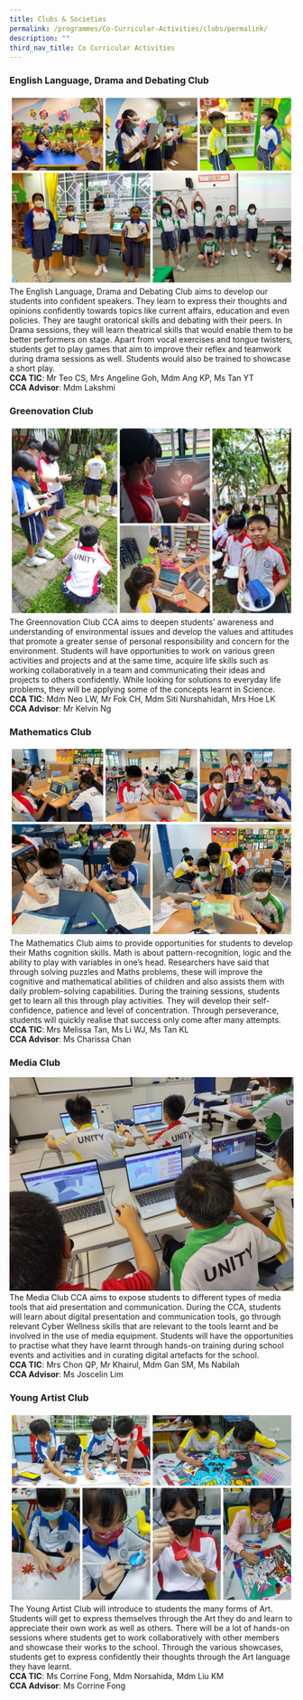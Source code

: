 ```yaml
---
title: Clubs & Societies
permalink: /programmes/Co-Curricular-Activities/clubs/permalink/
description: ""
third_nav_title: Co Curricular Activities
---
```

### **English Language, Drama and Debating Club**
![](/images/Programmes/2023/CCA/ELDD.jpg)The English Language, Drama and Debating Club aims to develop our students into confident speakers.  They learn to express their thoughts and opinions confidently towards topics like current affairs, education and even policies.  They are taught oratorical skills and debating with their peers.  In Drama sessions, they will learn theatrical skills that would enable them to be better performers on stage.  Apart from vocal exercises and tongue twisters, students get to play games that aim to improve their reflex and teamwork during drama sessions as well.  Students would also be trained to showcase a short play.
<br>**CCA TIC**: Mr Teo CS, Mrs Angeline Goh, Mdm Ang KP, Ms Tan YT<br>**CCA Advisor**: Mdm Lakshmi
### **Greenovation Club**
![](/images/Programmes/2023/CCA/Greenovation.jpg)The Greennovation Club CCA aims to deepen students’ awareness and understanding of environmental issues and develop the values and attitudes that promote a greater sense of personal responsibility and concern for the environment.  Students will have opportunities to work on various green activities and projects and at the same time, acquire life skills such as working collaboratively in a team and communicating their ideas and projects to others confidently.  While looking for solutions to everyday life problems, they will be applying some of the concepts learnt in Science.
<br>**CCA TIC**: Mdm Neo LW, Mr Fok CH, Mdm Siti Nurshahidah, Mrs Hoe LK<br>**CCA Advisor**: Mr Kelvin Ng
### **Mathematics Club**
![](/images/Programmes/2023/CCA/Maths%20Club.jpg)The Mathematics Club aims to provide opportunities for students to develop their Maths cognition skills.  Math is about pattern-recognition, logic and the ability to play with variables in one’s head.  Researchers have said that through solving puzzles and Maths problems, these will improve the cognitive and mathematical abilities of children and also assists them with daily problem-solving capabilities.  During the training sessions, students get to learn all this through play activities.  They will develop their self-confidence, patience and level of concentration.  Through perseverance, students will quickly realise that success only come after many attempts.  <br>**CCA TIC**: Mrs Melissa Tan, Ms Li WJ, Ms Tan KL<br>**CCA Advisor**: Ms Charissa Chan
### **Media Club**
![](/images/Programmes/2023/CCA/20230224_082436.jpg)The Media Club CCA aims to expose students to different types of media tools that aid presentation and communication.  During the CCA, students will learn about digital presentation and communication tools, go through relevant Cyber Wellness skills that are relevant to the tools learnt and be involved in the use of media equipment.  Students will have the opportunities to practise what they have learnt through hands-on training during school events and activities and in curating digital artefacts for the school.
<br>**CCA TIC**: Mrs Chon QP, Mr Khairul, Mdm Gan SM, Ms Nabilah
<br>**CCA Advisor**: Ms Joscelin Lim
### **Young Artist Club**
![](/images/Programmes/2023/CCA/YAC.jpg)The Young Artist Club will introduce to students the many forms of Art.  Students will get to express themselves through the Art they do and learn to appreciate their own work as well as others.  There will be a lot of hands-on sessions where students get to work collaboratively with other members and showcase their works to the school.  Through the various showcases, students get to express confidently their thoughts through the Art language they have learnt.
<br>**CCA TIC**: Ms Corrine Fong, Mdm Norsahida, Mdm Liu KM<br>**CCA Advisor**: Ms Corrine Fong